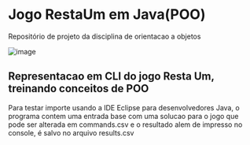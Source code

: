 # Jogo RestaUm em Java(POO)

Repositório de projeto da disciplina de orientacao a objetos

![image](https://user-images.githubusercontent.com/34105433/166605000-a3e3f4f0-bb17-470b-9d88-c7f29fa17049.png)

## Representacao em CLI do jogo Resta Um, treinando conceitos de POO

Para testar importe usando a IDE Eclipse para desenvolvedores Java, o programa contem uma entrada base com uma solucao para o jogo que pode ser alterada em commands.csv e o resultado alem de impresso no console, é salvo no arquivo results.csv
